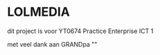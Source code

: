 # LOLMEDIA

dit project is voor YT0674 Practice Enterprise ICT 1




met veel dank aan
GRANDpa "<arne>"
